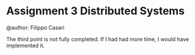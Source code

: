 # Assignment 3 Distributed Systems
@author: Filippo Casari

 The third point is not fully completed. If I had had more time, I would have implemented 
it. 
